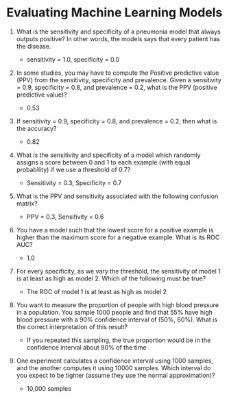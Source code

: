 # Evaluating Machine Learning Models

1. What is the sensitivity and specificity of a pneumonia model that always outputs positive?  In other words, the models says that every patient has the disease.
   - sensitivity  = 1.0, specificity = 0.0

2. In some studies, you may have to compute the Positive predictive value (PPV) from the sensitivity, specificity and prevalence. 
Given a sensitivity = 0.9, specificity = 0.8, and prevalence = 0.2, what is the PPV (positive predictive value)? 
   - 0.53

3. If sensitivity = 0.9, specificity = 0.8, and prevalence = 0.2, then what is the accuracy? 
   - 0.82

4. What is the sensitivity and specificity of a model which randomly assigns a score between 0 and 1 to each example (with equal probability) if we use a threshold of 0.7? 
    - Sensitivity = 0.3, Specificity = 0.7

5. What is the PPV and sensitivity associated with the following confusion matrix?  
    - PPV = 0.3,  Sensitivity = 0.6

6. You have a model such that the lowest score for a positive example is higher than the maximum score for a negative example. What is its ROC AUC?  
   - 1.0

7. For every specificity, as we vary the threshold, the sensitivity of model 1 is at least as high as model 2. Which of the following must be true? 
   - The ROC of model 1 is at least as high as model 2

8. You want to measure the proportion of people with high blood pressure in a population. You sample 1000 people and find that 55% have high blood pressure with a 90% confidence interval of (50%, 60%). What is the correct interpretation of this result?  
    - If you repeated this sampling, the true proportion would be in the confidence interval about 90% of the time

9. One experiment calculates a confidence interval using 1000 samples, and the another computes it using 10000 samples. Which interval do you expect to be tighter (assume they use the normal approximation)?  
    - 10,000 samples
